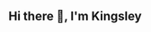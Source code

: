 ## Hi there 👋, I'm Kingsley

<!--
**DOCKingsley/DOCKingsley**
[![GitHub followers](https://img.shields.io/github/followers/Michael2004-ukpeh?label=Follow&style=social)](https://github.com/Michael2004-ukpeh) 
[![LinkedIn](https://img.shields.io/badge/LinkedIn-blue?logo=linkedin&logoColor=white&style=flat-square)](https://www.linkedin.com/in/michael-ukpeh-a732341a6/)


## About me

- Studying Computer science 
- CUrrently doing Jupeb
- Graduted last year from Deeper Life High School

---

## 🛠 Technologies & Tools

- **Languages:** currently leearning python then going maybe C++
- **Frontend:** HTML, CSS
- **Backend:** Node.js
- **Tools:** Git, VSCode,

---

![Favorite animal](https://stock.adobe.com/search/images?k=%22black+wolf%22)(https://www.amazon.com/Lightning-Pictures-Aesthetics-Kitchen-Decorations/dp/B0D4H6NKLM)
